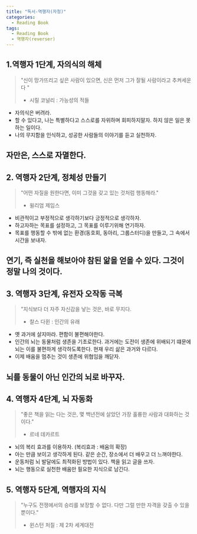 ```yaml
---
title: "독서-역행자(자청)"
categories:
  - Reading Book
tags:
  - Reading Book
  - 역행자(reverser)
---
```


## 1.역행자 1단계, 자의식의 해체
> "신이 망가뜨리고 싶은 사람이 있으면, 신은 먼저 그가 잘될 사람이라고 추켜세운다 " 
>- 시릴 코널리 : 가능성의 적들

- 자의식은 버려라. 
- 할 수 있다고, 나는 특별하다고 스스로를 자위하며 회피하지말자. 하지 않은 일은 못하는 일이다. 
- 나의 무지함을 인식하고, 성공한 사람들의 이야기를 듣고 실천하자. 

**자만은, 스스로 자멸한다.**
---


## 2. 역행자 2단계, 정체성 만들기
> "어떤 자질을 원한다면, 이미 그것을 갖고 있는 것처럼 행동해라."
>- 윌리엄 제임스

- 비관적이고 부정적으로 생각하기보다 긍정적으로 생각하자.
- 하고자하는 목표를 설정하고, 그 목표를 이루기위해 연기하자.
- 목표를 행동할 수 밖에 없는 환경(동호회, 동아리, 그룹스터디)을 만들고, 그 속에서 시간을 보내자.

**연기, 즉 실천을 해보아야 참된 앎을 얻을 수 있다. 그것이 정말 나의 것이다.**
---


## 3. 역행자 3단계, 유전자 오작동 극복
> "지식보다 더 자주 자신감을 낳는 것은, 바로 무지다. 
>- 찰스 다윈 : 인간의 유래

- 옛 과거에 살지마라. 편함이 불편해야한다.
- 인간의 뇌는 동물처럼 생존을 기초로한다. 과거에는 도전이 생존에 위배되기 떄문에 뇌는 이를 불편하게 생각하도록한다. 현재 우리 삶은 과거와 다르다. 
- 이제 배움을 멈추는 것이 생존에 위협임을 깨닫자. 

**뇌를 동물이 아닌 인간의 뇌로 바꾸자.**
---


## 4. 역행자 4단계, 뇌 자동화
> "좋은 책을 읽는 다는 것은, 몇 백년전에 살았던 가장 훌륭한 사람과 대화하는 것이다."
>- 르네 데카르트

- 뇌의 복리 효과를 이용하자. (복리효과 : 배움의 확장)
- 아는 만큼 보이고 생각하게 된다. 같은 순간, 장소에서 더 배우고 더 느껴야한다.
- 운동처럼 뇌 발달에도 최적화된 방법이 있다. 책을 읽고 글을 쓰자.
- 뇌는 행동으로 실천한 배움만 필요한 지식으로 남긴다. 


## 5. 역행자 5단계, 역행자의 지식
> "누구도 전쟁에서의 승리를 보장할 수 없다.
> 다만 그럴 만한 자격을 갖출 수 있을 뿐이다."
>- 윈스턴 처질 : 제 2차 세계대전


